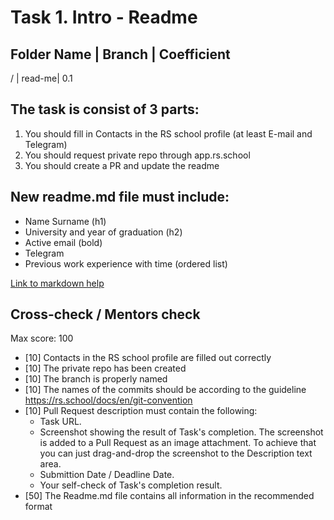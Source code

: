 # Task 1. Intro - Readme


Folder Name	| Branch |	Coefficient
-----------------------------------
/   |	read-me|	0.1


## The task is consist of 3 parts:
1. You should fill in Contacts in the RS school profile (at least E-mail and Telegram)
2. You should request private repo through app.rs.school
3. You should create a PR and update the readme

## New readme.md file must include:
- Name Surname (h1)
- University and year of graduation (h2)
- Active email (bold)
- Telegram
- Previous work experience with time (ordered list)

[Link to markdown help](https://docs.github.com/ru/get-started/writing-on-github/getting-started-with-writing-and-formatting-on-github/basic-writing-and-formatting-syntax)

## Cross-check / Mentors check

Max score: 100
- [10] Contacts in the RS school profile are filled out correctly
- [10] The private repo has been created
- [10] The branch is properly named
- [10] The names of the commits should be according to the guideline https://rs.school/docs/en/git-convention
- [10] Pull Request description must contain the following:
  - Task URL.
  - Screenshot showing the result of Task's completion. The screenshot is added to a Pull Request as an image attachment. To achieve that you can just drag-and-drop the screenshot to the Description text area.
  - Submittion Date / Deadline Date.
  - Your self-check of Task's completion result.
- [50] The Readme.md file contains all information in the recommended format
